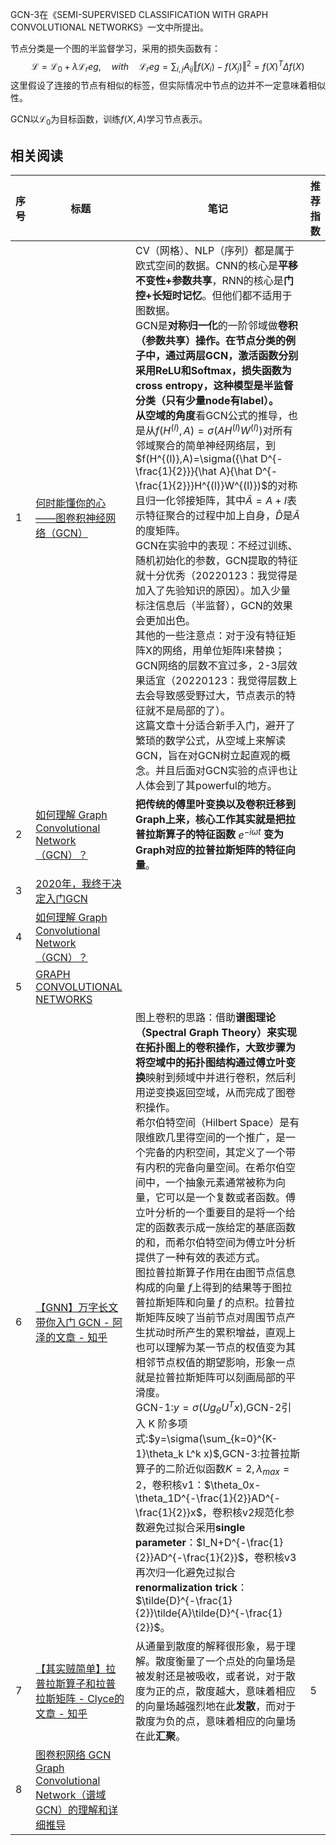 GCN-3在《SEMI-SUPERVISED CLASSIFICATION WITH GRAPH CONVOLUTIONAL NETWORKS》一文中所提出。

节点分类是一个图的半监督学习，采用的损失函数有：
$$
\mathcal{L} = \mathcal{L}_0 + \lambda\mathcal{L}_reg, \quad with\quad 
\mathcal{L}_reg=\sum_{i,j}{A_{ij}\Vert{f(X_i)-f(X_j)}\Vert^2}
=f(X)^T\Delta f(X)
$$
这里假设了连接的节点有相似的标签，但实际情况中节点的边并不一定意味着相似性。

GCN以$\mathcal{L}_0$为目标函数，训练$f(X,A)$学习节点表示。





## 相关阅读

| 序号 | 标题                                                         | 笔记                                                         | 推荐指数 |
| ---- | ------------------------------------------------------------ | ------------------------------------------------------------ | -------- |
| 1    | [何时能懂你的心——图卷积神经网络（GCN）](https://zhuanlan.zhihu.com/p/71200936) | CV（网格）、NLP（序列）都是属于欧式空间的数据。CNN的核心是**平移不变性+参数共享**，RNN的核心是**门控+长短时记忆**。但他们都不适用于图数据。<br />GCN是**对称归一化**的一阶邻域做**卷积（参数共享）**操作。在节点分类的例子中，通过两层GCN，激活函数分别采用ReLU和Softmax，损失函数为cross entropy，这种模型是半监督分类（只有少量node有label）。<br />从**空域的角度**看GCN公式的推导，也是从$f(H^{(l)},A)=\sigma(AH^{(l)}W^{(l)})$对所有邻域聚合的简单神经网络层，到$f(H^{(l)},A)=\sigma({\hat D^{-\frac{1}{2}}}{\hat A}{\hat D^{-\frac{1}{2}}}H^{(l)}W^{(l)})$的对称且归一化邻接矩阵，其中$\hat A=A+I$表示特征聚合的过程中加上自身，$\hat D$是$\hat A$的度矩阵。<br />GCN在实验中的表现：不经过训练、随机初始化的参数，GCN提取的特征就十分优秀（20220123：我觉得是加入了先验知识的原因）。加入少量标注信息后（半监督），GCN的效果会更加出色。<br />其他的一些注意点：对于没有特征矩阵X的网络，用单位矩阵I来替换；GCN网络的层数不宜过多，2-3层效果适宜（20220123：我觉得层数上去会导致感受野过大，节点表示的特征就不是局部的了）。<br />这篇文章十分适合新手入门，避开了繁琐的数学公式，从空域上来解读GCN，旨在对GCN树立起直观的概念。并且后面对GCN实验的点评也让人体会到了其powerful的地方。 |          |
| 2    | [如何理解 Graph Convolutional Network（GCN）？](https://www.zhihu.com/question/54504471/answer/332657604) | **把传统的傅里叶变换以及卷积迁移到Graph上来，核心工作其实就是把拉普拉斯算子的特征函数** $e^{-i\omega t}$ **变为Graph对应的拉普拉斯矩阵的特征向量**。 |          |
| 3    | [2020年，我终于决定入门GCN](https://zhuanlan.zhihu.com/p/112277874) |                                                              |          |
| 4    | [如何理解 Graph Convolutional Network（GCN）？](https://www.zhihu.com/question/54504471/answer/611222866) |                                                              |          |
| 5    | [GRAPH CONVOLUTIONAL NETWORKS](http://tkipf.github.io/graph-convolutional-networks/) |                                                              |          |
| 6    | [【GNN】万字长文带你入门 GCN - 阿泽的文章 - 知乎]( https://zhuanlan.zhihu.com/p/120311352) | 图上卷积的思路：借助**谱图理论（Spectral Graph Theory）**来实现在拓扑图上的卷积操作，大致步骤为将空域中的拓扑图结构通过**傅立叶变换**映射到频域中并进行卷积，然后利用逆变换返回空域，从而完成了图卷积操作。<br />希尔伯特空间（Hilbert Space）是有限维欧几里得空间的一个推广，是一个完备的内积空间，其定义了一个带有内积的完备向量空间。在希尔伯空间中，一个抽象元素通常被称为向量，它可以是一个复数或者函数。傅立叶分析的一个重要目的是将一个给定的函数表示成一族给定的基底函数的和，而希尔伯特空间为傅立叶分析提供了一种有效的表述方式。<br />图拉普拉斯算子作用在由图节点信息构成的向量 $f$上得到的结果等于图拉普拉斯矩阵和向量 $f$ 的点积。拉普拉斯矩阵反映了当前节点对周围节点产生扰动时所产生的累积增益，直观上也可以理解为某一节点的权值变为其相邻节点权值的期望影响，形象一点就是拉普拉斯矩阵可以刻画局部的平滑度。<br />GCN-1:$y=\sigma(Ug_\theta U^Tx)$,GCN-2引入 K 阶多项式:$y=\sigma(\sum_{k=0}^{K-1}\theta_k L^k x)$,GCN-3:拉普拉斯算子的二阶近似函数$K=2,\lambda_{max}=2$，卷积核v1：$\theta_0x-\theta_1D^{-\frac{1}{2}}AD^{-\frac{1}{2}}x$，卷积核v2规范化参数避免过拟合采用**single parameter**：$I_N+D^{-\frac{1}{2}}AD^{-\frac{1}{2}}$，卷积核v3再次归一化避免过拟合**renormalization trick**：$\tilde{D}^{-\frac{1}{2}}\tilde{A}\tilde{D}^{-\frac{1}{2}}$。 |          |
| 7    | [【其实贼简单】拉普拉斯算子和拉普拉斯矩阵 - Clyce的文章 - 知乎](https://zhuanlan.zhihu.com/p/67336297) | 从通量到散度的解释很形象，易于理解。散度衡量了一个点处的向量场是被发射还是被吸收，或者说，对于散度为正的点，散度越大，意味着相应的向量场越强烈地在此**发散**，而对于散度为负的点，意味着相应的向量场在此**汇聚**。 | 5        |
| 8    | [图卷积网络 GCN Graph Convolutional Network（谱域GCN）的理解和详细推导](https://blog.csdn.net/yyl424525/article/details/100058264) |                                                              |          |